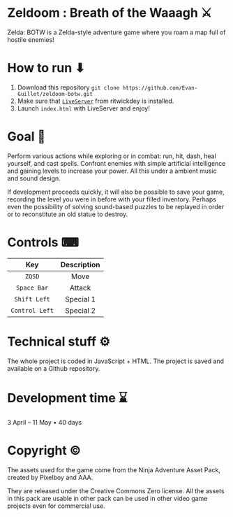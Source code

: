 # Zeldoom : Breath of the Waaagh ⚔
Zelda: BOTW is a Zelda-style adventure game where you roam a map full of hostile enemies!



# How to run ⬇
1. Download this repository `git clone https://github.com/Evan-Guillet/zeldoom-botw.git`
2. Make sure that [`LiveServer`](https://github.com/ritwickdey/vscode-live-server) from ritwickdey is installed. 
3. Launch `index.html` with LiveServer and enjoy!



# Goal 🎯
Perform various actions while exploring or in combat: run, hit, dash, heal yourself, and cast spells. Confront enemies with simple artificial intelligence and gaining levels to increase your power. All this under a ambient music and sound design.

If development proceeds quickly, it will also be possible to save your game, recording the level you were in before with your filled inventory. Perhaps even the possibility of solving sound-based puzzles to be replayed in order or to reconstitute an old statue to destroy.



# Controls ⌨
| Key | Description |
| :---: | :---: |
| `ZQSD` | Move |
| `Space Bar` | Attack |
| `Shift Left` | Special 1 |
| `Control Left` | Special 2 |



# Technical stuff ⚙️
The whole project is coded in JavaScript + HTML. The project is saved and available on a Github repository.



# Development time ⌛
3 April – 11 May • 40 days



# Copyright ©️
The assets used for the game come from the Ninja Adventure Asset Pack, created by Pixelboy and AAA.

They are released under the Creative Commons Zero license. All the assets in this pack are usable in other pack can be used in other video game projects even for commercial use.
